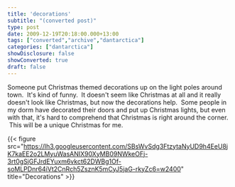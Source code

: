 ```yaml
---
title: 'decorations'
subtitle: "(converted post)"
type: post
date: 2009-12-19T20:18:00.000+13:00
tags: ["converted","archive","dantarctica"]
categories: ["dantarctica"]
showDisclosure: false
showConverted: true
draft: false
---
```


Someone put Christmas themed decorations up on the light poles around town.  It's kind of funny.  It doesn't seem like Christmas at all and it really doesn't look like Christmas, but now the decorations help.  Some people in my dorm have decorated their doors and put up Christmas lights, but even with that, it's hard to comprehend that Christmas is right around the corner.  This will be a unique Christmas for me.  

{{< figure src="https://lh3.googleusercontent.com/SBsWvSdg3FtzytaNyUD9h4EeU8jK7kaEE2o2LMyuWasANIX90XyMB09NWkeOFj-3rt0gSjGFJrdEYuxm6vkct62DWBg1Of-soMLPDnr64iVt2CnRch5ZsznK5mCyJ5jaG-rkyZc6=w2400" title="Decorations" >}}